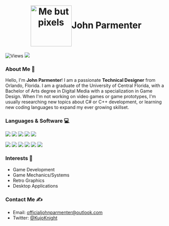 <p align="center">
  <h1 align="center"><img width="128px" src="https://i.imgur.com/GTB7PnX.png" align="center" alt="Me but pixels">John Parmenter</h3>
</p>

![Views](https://komarev.com/ghpvc/?username=KujoKnight&color=green) <img src="https://img.shields.io/github/followers/KujoKnight?label=Follow" style=" float:left, margin-right:10px" />


### About Me 👋
Hello, I'm **John Parmenter**! I am a passionate **Technical Designer** from Orlando, Florida. I am a graduate of the University of Central Florida, with a Bachelor of Arts degree in Digital Media with a specialization in Game Design. When I'm not working on video games or game prototypes, I'm usually researching new topics about C# or C++ development, or learning new coding languages to expand my ever growing skillset.

### Languages & Software 💻
<img src="https://img.shields.io/badge/-C%23-007ACC?style=flat&logo=csharp&logoColor=white"> <img src="https://img.shields.io/badge/-C%20&%20C++-black?style=flat&logo=c%2B%2B&logoColor=white"> <img src="http://img.shields.io/badge/-Java-F89820?style=flat&logo=java&logoColor=white"> <img src="http://img.shields.io/badge/-JSON-darkgreen?style=flat&logo=json&logoColor=white"> <img src="http://img.shields.io/badge/-XML-gray?style=flat&logo=files&logoColor=white">

<img src="http://img.shields.io/badge/-Unity-1572B6?style=flat&logo=unity&logoColor=white"> <img src="http://img.shields.io/badge/-Unreal Engine 4-black?style=flat&logo=Unreal Engine&logoColor=white"> <img src="http://img.shields.io/badge/-Visual Studio-5C2D91?style=flat&logo=visual studio&logoColor=white"> <img src="http://img.shields.io/badge/-Subversion-darkgreen?style=flat&logo=Subversion&logoColor=white"> <img src="http://img.shields.io/badge/-Git-F1502F?style=flat&logo=git&logoColor=FFFFFF"> <img src="http://img.shields.io/badge/-Github-000000?style=flat&logo=github&logoColor=FFFFFF">

### Interests 👀
- Game Development
- Game Mechanics/Systems
- Retro Graphics
- Desktop Applications

### Contact Me ✍️
- Email: officialjohnparmenter@outlook.com
- Twitter: [@KujoKnight](https://twitter.com/KujoKnight)
